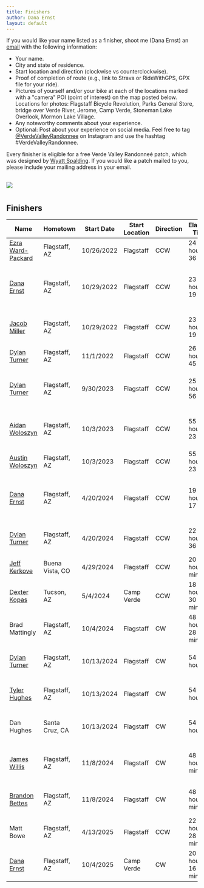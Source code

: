 ```yaml
---
title: Finishers
author: Dana Ernst
layout: default
---
```


<div class="container-fluid">
<div class="row align-items-end">
<div class="col-md-9">
<p>If you would like your name listed as a finisher, shoot me (Dana Ernst) an <a href="mailto:ernst.tribe@gmail.com">email</a> with the following information:
<ul>
<li>Your name.</li>
<li>City and state of residence.</li>
<li>Start location and direction (clockwise vs counterclockwise).</li>
<li>Proof of completion of route (e.g., link to Strava or RideWithGPS, GPX file for your ride).</li>
<li>Pictures of yourself and/or your bike at each of the locations marked with a "camera" POI (point of interest) on the map posted below. Locations for photos: Flagstaff Bicycle Revolution, Parks General Store, bridge over Verde River, Jerome, Camp Verde, Stoneman Lake Overlook, Mormon Lake Village.</li>
<li>Any noteworthy comments about your experience.</li>
<li>Optional: Post about your experience on social media.  Feel free to tag <a href="https://www.instagram.com/verdevalleyrandonnee/">@VerdeValleyRandonnee</a> on Instagram and use the hashtag #VerdeValleyRandonnee.</li>
</ul>
Every finisher is eligible for a free Verde Valley Randonneé patch, which was designed by <a href="https://www.instagram.com/wyattspalding/?hl=en">Wyatt Spalding</a>. If you would like a patch mailed to you, please include your mailing address in your email.
</p>
<br>
</div>
<div class="col-md-3">
<img src="{{ site.baseurl }}/images/VVRPatch.png" class="img-responsive img-rounded" img style="margin-bottom: 10px">
<br>
</div>
</div>
</div>

## Finishers

<center>
<div class="table-responsive">
<table class="table table-striped">
<thead>
<tr>
<th>Name</th>
<th>Hometown</th>
<th>Start Date</th>
<th>Start Location</th>
<th>Direction</th>
<th>Elapsed Time</th>
<th>Notes</th>
</tr>
</thead>

<tbody>
<tr>
<td><a href="https://www.instagram.com/ezra.ward.packard/">Ezra Ward-Packard</a></td> <td>Flagstaff, AZ</td> <td>10/26/2022</td> <td>Flagstaff</td> <td>CCW</td> <td>24 hours, 36 mins</td> <td>Ezra's ride on <a href="https://www.strava.com/activities/8027204031/">Strava</a>.</td>
</tr>

<tr>
<td><a href="https://www.instagram.com/dcernst/">Dana Ernst</a></td> <td>Flagstaff, AZ</td> <td>10/29/2022</td> <td>Flagstaff</td> <td>CCW</td> <td>23 hours, 19 mins</td> <td>Rode with Jacob Miller. Dana's ride on <a href="https://www.strava.com/activities/8041489765">Strava</a>, <a href="https://anchor.fm/stokepodcast/episodes/Dana-Ernst-and-the-Verde-Valley-Randonnee-Bike-Packing-Adventure-e1qethg">Stoke Podcast</a>.</td>
</tr>

<tr>
<td><a href="https://www.instagram.com/jobymiller2/">Jacob Miller</a></td> <td>Flagstaff, AZ</td> <td>10/29/2022</td> <td>Flagstaff</td> <td>CCW</td> <td>23 hours, 19 mins</td> <td>Rode with Dana Ernst. Jacob's ride on <a href="https://www.strava.com/activities/8043371627">Strava</a>.</td>
</tr>

<tr>
<td><a href="https://youtube.com/c/TheSeasonedBikepacker">Dylan Turner</a></td> <td>Flagstaff, AZ</td> <td>11/1/2022</td> <td>Flagstaff</td> <td>CCW</td> <td>26 hours, 45 mins</td> <td>Video recap on <a href="https://www.instagram.com/tv/CkgyU4eAbcx/?igshid=YmMyMTA2M2Y%3D">Instagram</a>.</td>
</tr>

<tr>
<td><a href="https://youtube.com/c/TheSeasonedBikepacker">Dylan Turner</a></td> <td>Flagstaff, AZ</td> <td>9/30/2023</td> <td>Flagstaff</td> <td>CCW</td> <td>25 hours, 56 mins</td> <td>1.5-hour delay for road closure near Verde River.</td>
</tr>

<tr>
<td><a href="https://www.instagram.com/p/CuFsSoTuSi7/">Aidan Woloszyn</a></td> <td>Flagstaff, AZ</td> <td>10/3/2023</td> <td>Flagstaff</td> <td>CCW</td> <td>55 hours, 23 mins</td> <td>Rode with Austin Woloszyn, Aidan's ride on <a href="https://www.strava.com/activities/9988364663">Strava</a>.</td>
</tr>

<tr>
<td><a href="https://www.instagram.com/austin.wolo/">Austin Woloszyn</a></td> <td>Flagstaff, AZ</td> <td>10/3/2023</td> <td>Flagstaff</td> <td>CCW</td> <td>55 hours, 23 mins</td> <td>Rode with Aidan Woloszyn.</td>
</tr>

<tr>
<td><a href="https://www.instagram.com/dcernst/">Dana Ernst</a></td> <td>Flagstaff, AZ</td> <td>4/20/2024</td> <td>Flagstaff</td> <td>CCW</td> <td>19 hours, 17 mins</td> <td>Started with small group including Dylan Turner, Dana's ride on <a href="https://www.strava.com/activities/11229228703">Strava</a>.</td>
</tr>

<tr>
<td><a href="https://www.youtube.com/@TheEnduranceStudio/featured">Dylan Turner</a></td> <td>Flagstaff, AZ</td> <td>4/20/2024</td> <td>Flagstaff</td> <td>CCW</td> <td>22 hours, 36 mins</td> <td>Started with small group including Dana Ernst.</td>
</tr>

<tr>
<td><a href="https://www.instagram.com/jeffkerkove/">Jeff Kerkove</a></td> <td>Buena Vista, CO</td> <td>4/29/2024</td> <td>Flagstaff</td> <td>CCW</td> <td>20 hours, 5 mins</td> <td>Jeff's ride on <a href="https://www.strava.com/activities/11296962400">Strava</a>.</td>
</tr>

<tr>
<td><a href="https://www.instagram.com/kopeus/">Dexter Kopas</a></td> <td>Tucson, AZ</td> <td>5/4/2024</td> <td>Camp Verde</td> <td>CCW</td> <td>18 hours, 30 minutes</td> <td>Dexter's ride on <a href="https://www.strava.com/activities/11335138422">Strava</a></td>
</tr>

<tr>
<td>Brad Mattingly</td> <td>Flagstaff, AZ</td> <td>10/4/2024</td> <td>Flagstaff</td> <td>CW</td> <td>48 hours, 28 minutes</td> <td>First person to ride route clockwise!</td>
</tr>

<tr>
<td><a href="https://www.youtube.com/@TheEnduranceStudio/featured">Dylan Turner</a></td> <td>Flagstaff, AZ</td> <td>10/13/2024</td> <td>Flagstaff</td> <td>CW</td> <td>54 hours</td> <td>Rode with Dan Hughes and Tyler Hughes.</td>
</tr>

<tr>
<td><a href="https://www.instagram.com/tylerhasaphone/">Tyler Hughes</a></td> <td>Flagstaff, AZ</td> <td>10/13/2024</td> <td>Flagstaff</td> <td>CW</td> <td>54 hours</td> <td>Rode with Dan Hughes and Dylan Turner.</td>
</tr>

<tr>
<td>Dan Hughes</td> <td>Santa Cruz, CA</td> <td>10/13/2024</td> <td>Flagstaff</td> <td>CW</td> <td>54 hours</td> <td>Rode with Tyler Hughes and Dylan Turner.</td>
</tr>

<tr>
<td><a href="https://www.instagram.com/ultraleisurist27/">James Willis</a></td> <td>Flagstaff, AZ</td> <td>11/8/2024</td> <td>Flagstaff</td> <td>CW</td> <td>48 hours, 5 minutes</td> <td>Rode with Brandon Bettes. Both rode singlespeeds!</td>
</tr>

<tr>
<td><a href="https://www.instagram.com/gnar_nasty/">Brandon Bettes</a></td> <td>Flagstaff, AZ</td> <td>11/8/2024</td> <td>Flagstaff</td> <td>CW</td> <td>48 hours, 5 minutes</td> <td>Rode with James Willis. Both rode singlespeeds!</td>
</tr>

<tr>
<td>Matt Bowe</td> <td>Flagstaff, AZ</td> <td>4/13/2025</td> <td>Flagstaff</td> <td>CCW</td> <td>22 hours, 28 minutes</td> <td>Matt's ride on <a href="https://www.strava.com/activities/14176529605">Strava</a></td>
</tr>

<tr>
<td><a href="https://www.instagram.com/dcernst/">Dana Ernst</a></td> <td>Flagstaff, AZ</td> <td>10/4/2025</td> <td>Camp Verde</td> <td>CW</td> <td>20 hours, 16 minutes</td> <td>Dana's ride on <a href="https://www.strava.com/activities/16037713274">Strava</a></td>
</tr>

</tbody>
</table>
</div>
</center>
